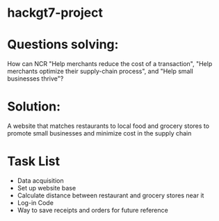 # hackgt7-project
# Questions solving:
How can NCR "Help merchants reduce the cost of a transaction", 
"Help merchants optimize their supply-chain process", and
"Help small businesses thrive"?
# Solution:
A website that matches restaurants to local food and grocery stores to promote small businesses and minimize cost in the supply chain
# Task List
- Data acquisition
- Set up website base
- Calculate distance between restaurant and grocery stores near it
- Log-in Code
- Way to save receipts and orders for future reference
